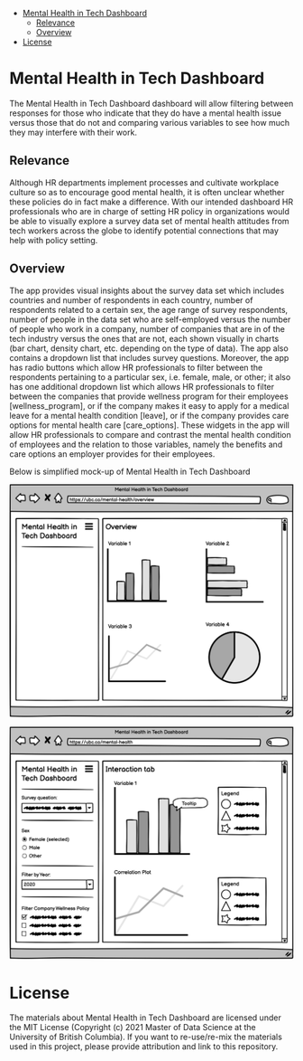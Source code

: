 -   [Mental Health in Tech Dashboard](#mental-health-in-tech-dashboard)
    -   [Relevance](#relevance)
    -   [Overview](#overview)
-   [License](#license)

Mental Health in Tech Dashboard
===============================

The Mental Health in Tech Dashboard dashboard will allow filtering
between responses for those who indicate that they do have a mental
health issue versus those that do not and comparing various variables to
see how much they may interfere with their work.

Relevance
---------

Although HR departments implement processes and cultivate workplace
culture so as to encourage good mental health, it is often unclear
whether these policies do in fact make a difference. With our intended
dashboard HR professionals who are in charge of setting HR policy in
organizations would be able to visually explore a survey data set of
mental health attitudes from tech workers across the globe to identify
potential connections that may help with policy setting.

Overview
--------

The app provides visual insights about the survey data set which
includes countries and number of respondents in each country, number of
respondents related to a certain sex, the age range of survey
respondents, number of people in the data set who are self-employed
versus the number of people who work in a company, number of companies
that are in of the tech industry versus the ones that are not, each
shown visually in charts (bar chart, density chart, etc. depending on
the type of data). The app also contains a dropdown list that includes
survey questions. Moreover, the app has radio buttons which allow HR
professionals to filter between the respondents pertaining to a
particular sex, i.e. female, male, or other; it also has one additional
dropdown list which allows HR professionals to filter between the
companies that provide wellness program for their employees
\[wellness\_program\], or if the company makes it easy to apply for a
medical leave for a mental health condition \[leave\], or if the company
provides care options for mental health care \[care\_options\]. These
widgets in the app will allow HR professionals to compare and contrast
the mental health condition of employees and the relation to those
variables, namely the benefits and care options an employer provides for
their employees.

Below is simplified mock-up of Mental Health in Tech Dashboard

![App sketch](static/wireframe1.png)

![App sketch](static/wireframe2.png)

License
=======

The materials about Mental Health in Tech Dashboard are licensed under
the MIT License (Copyright (c) 2021 Master of Data Science at the
University of British Columbia). If you want to re-use/re-mix the
materials used in this project, please provide attribution and link to
this repository.
